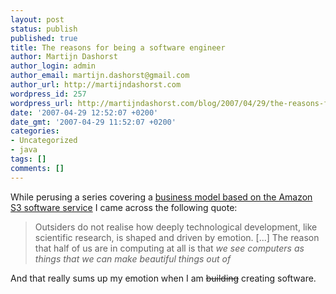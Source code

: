 ```yaml
---
layout: post
status: publish
published: true
title: The reasons for being a software engineer
author: Martijn Dashorst
author_login: admin
author_email: martijn.dashorst@gmail.com
author_url: http://martijndashorst.com
wordpress_id: 257
wordpress_url: http://martijndashorst.com/blog/2007/04/29/the-reasons-for-being-a-software-engineer/
date: '2007-04-29 12:52:07 +0200'
date_gmt: '2007-04-29 11:52:07 +0200'
categories:
- Uncategorized
- java
tags: []
comments: []
---
```

<p>While perusing a series covering a <a href="http://cardbox.wordpress.com/tag/amazon-s3/">business model based on the Amazon S3 software service</a> I came across the following quote:</p>
<blockquote><p>Outsiders do not realise how deeply technological development, like scientific research, is shaped and driven by emotion. [...] The reason that half of us are in computing at all is that <em>we see computers as things that we can make beautiful things out of</em></p></blockquote>
<p>And that really sums up my emotion when I am <del>building</del> creating software.</p>
